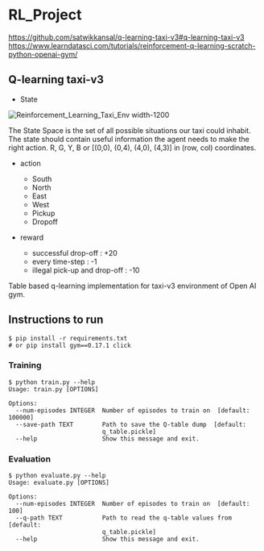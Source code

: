 # RL_Project
https://github.com/satwikkansal/q-learning-taxi-v3#q-learning-taxi-v3
https://www.learndatasci.com/tutorials/reinforcement-q-learning-scratch-python-openai-gym/

## Q-learning taxi-v3
- State

![Reinforcement_Learning_Taxi_Env width-1200](https://github.com/ZeusKwon/RL_Project/assets/70212461/9b0f8ddc-c95f-40d6-998a-de5af902e3bf)

The State Space is the set of all possible situations our taxi could inhabit. The state should contain useful information the agent needs to make the right action.
R, G, Y, B or [(0,0), (0,4), (4,0), (4,3)] in (row, col) coordinates.
- action 
  - South
  - North
  - East
  - West
  - Pickup
  - Dropoff

- reward 
  - successful drop-off : +20
  - every time-step : -1
  - illegal pick-up and drop-off : -10

Table based q-learning implementation for taxi-v3 environment of Open AI gym.

## Instructions to run
```shell script
$ pip install -r requirements.txt
# or pip install gym==0.17.1 click
```

### Training
```shell script
$ python train.py --help
Usage: train.py [OPTIONS]

Options:
  --num-episodes INTEGER  Number of episodes to train on  [default: 100000]
  --save-path TEXT        Path to save the Q-table dump  [default:
                          q_table.pickle]
  --help                  Show this message and exit.
```

### Evaluation
```shell script
$ python evaluate.py --help
Usage: evaluate.py [OPTIONS]

Options:
  --num-episodes INTEGER  Number of episodes to train on  [default: 100]
  --q-path TEXT           Path to read the q-table values from  [default:
                          q_table.pickle]
  --help                  Show this message and exit.
```
